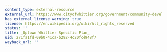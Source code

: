 ```yaml
---
content_type: external-resource
external_url: https://www.cityofwhittier.org/government/community-development/economic-development/planning-documents/uptown-specific-plan
has_external_license_warning: true
license: https://en.wikipedia.org/wiki/All_rights_reserved
status: ''
title: _Uptown Whittier Specific Plan_
uid: 271fa1fd-09b0-41ca-b292-4c20fcd948f7
wayback_url: ''
---
```

